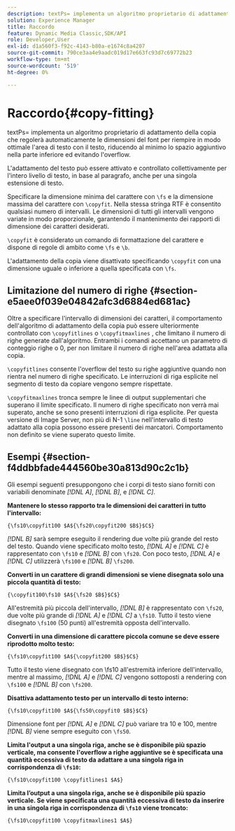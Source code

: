 ```yaml
---
description: textPs= implementa un algoritmo proprietario di adattamento della copia che regolerà automaticamente le dimensioni del font per riempire in modo ottimale l'area di testo con il testo, riducendo al minimo lo spazio aggiuntivo nella parte inferiore ed evitando l'overflow.
solution: Experience Manager
title: Raccordo
feature: Dynamic Media Classic,SDK/API
role: Developer,User
exl-id: d1a560f3-f92c-4143-b80a-e1674c8a4207
source-git-commit: 790ce3aa4e9aadc019d17e663fc93d7c69772b23
workflow-type: tm+mt
source-wordcount: '519'
ht-degree: 0%

---
```


# Raccordo{#copy-fitting}

textPs= implementa un algoritmo proprietario di adattamento della copia che regolerà automaticamente le dimensioni del font per riempire in modo ottimale l&#39;area di testo con il testo, riducendo al minimo lo spazio aggiuntivo nella parte inferiore ed evitando l&#39;overflow.

L&#39;adattamento del testo può essere attivato e controllato collettivamente per l&#39;intero livello di testo, in base al paragrafo, anche per una singola estensione di testo.

Specificare la dimensione minima del carattere con `\fs` e la dimensione massima del carattere con `\copyfit`. Nella stessa stringa RTF è consentito qualsiasi numero di intervalli. Le dimensioni di tutti gli intervalli vengono variate in modo proporzionale, garantendo il mantenimento dei rapporti di dimensione dei caratteri desiderati.

`\copyfit` è considerato un comando di formattazione del carattere e dispone di regole di ambito come `\fs` e `\b`.

L&#39;adattamento della copia viene disattivato specificando `\copyfit` con una dimensione uguale o inferiore a quella specificata con `\fs`.

## Limitazione del numero di righe {#section-e5aee0f039e04842afc3d6884ed681ac}

Oltre a specificare l&#39;intervallo di dimensioni dei caratteri, il comportamento dell&#39;algoritmo di adattamento della copia può essere ulteriormente controllato con `\copyfitlines` o `\copyfitmaxlines` , che limitano il numero di righe generate dall&#39;algoritmo. Entrambi i comandi accettano un parametro di conteggio righe o 0, per non limitare il numero di righe nell&#39;area adattata alla copia.

`\copyfitlines` consente l&#39;overflow del testo su righe aggiuntive quando non rientra nel numero di righe specificato. Le interruzioni di riga esplicite nel segmento di testo da copiare vengono sempre rispettate.

`\copyfitmaxlines` tronca sempre le linee di output supplementari che superano il limite specificato. Il numero di righe specificato non verrà mai superato, anche se sono presenti interruzioni di riga esplicite. Per questa versione di Image Server, non più di N-1 `\line` nell&#39;intervallo di testo adattato alla copia possono essere presenti dei marcatori. Comportamento non definito se viene superato questo limite.

## Esempi {#section-f4ddbbfade444560be30a813d90c2c1b}

Gli esempi seguenti presuppongono che i corpi di testo siano forniti con variabili denominate *[!DNL $A$]*, *[!DNL $B$]*, e *[!DNL $C$]*.

**Mantenere lo stesso rapporto tra le dimensioni dei caratteri in tutto l&#39;intervallo:**

`{\fs10\copyfit100 $A${\fs20\copyfit200 $B$}$C$}`

*[!DNL $B$]* sarà sempre eseguito il rendering due volte più grande del resto del testo. Quando viene specificato molto testo, *[!DNL $A$]* e *[!DNL $C$]* è rappresentato con `\fs10` e *[!DNL $B$]* con `\fs20`. Con poco testo, *[!DNL $A$]* e *[!DNL $C$]* utilizzerà `\fs100` e *[!DNL $B$]* `\fs200`.

**Converti in un carattere di grandi dimensioni se viene disegnata solo una piccola quantità di testo:**

`{\copyfit100\fs10 $A${\fs20 $B$}$C$}`

All&#39;estremità più piccola dell&#39;intervallo, *[!DNL $B$]* è rappresentato con `\fs20`, due volte più grande di *[!DNL $A$]* e *[!DNL $C$]* a `\fs10`. Tutto il testo viene disegnato `\fs100` (50 punti) all&#39;estremità opposta dell&#39;intervallo.

**Converti in una dimensione di carattere piccola comune se deve essere riprodotto molto testo:**

`{\fs10\copyfit100 $A${\copyfit200 $B$}$C$}`

Tutto il testo viene disegnato con \fs10 all&#39;estremità inferiore dell&#39;intervallo, mentre al massimo, *[!DNL $A$]* e *[!DNL $C$]* vengono sottoposti a rendering con `\fs100` e *[!DNL $B$]* con `\fs200`.

**Disattiva adattamento testo per un intervallo di testo interno:**

`{\fs10\copyfit100 $A${\fs50\copyfit0 $B$}$C$}`

Dimensione font per *[!DNL $A$]* e *[!DNL $C$]* può variare tra 10 e 100, mentre *[!DNL $B$]* viene sempre eseguito con `\fs50`.

**Limita l&#39;output a una singola riga, anche se è disponibile più spazio verticale, ma consente l&#39;overflow a righe aggiuntive se è specificata una quantità eccessiva di testo da adattare a una singola riga in corrispondenza di `\fs10`:**

`{\fs10\copyfit100 \copyfitlines1 $A$}`

**Limita l’output a una singola riga, anche se è disponibile più spazio verticale. Se viene specificata una quantità eccessiva di testo da inserire in una singola riga in corrispondenza di `\fs10` viene troncato:**

`{\fs10\copyfit100 \copyfitmaxlines1 $A$}`
